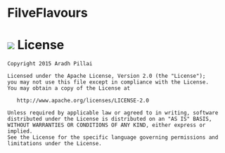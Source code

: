 # FilveFlavours

![](https://github.com/l123456789jy/FilveFlavours/blob/master/GIF.gif)
License
=======

    Copyright 2015 Aradh Pillai

    Licensed under the Apache License, Version 2.0 (the "License");
    you may not use this file except in compliance with the License.
    You may obtain a copy of the License at

       http://www.apache.org/licenses/LICENSE-2.0

    Unless required by applicable law or agreed to in writing, software
    distributed under the License is distributed on an "AS IS" BASIS,
    WITHOUT WARRANTIES OR CONDITIONS OF ANY KIND, either express or implied.
    See the License for the specific language governing permissions and
    limitations under the License.
